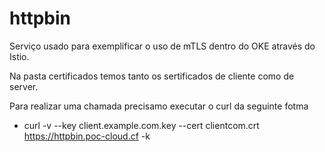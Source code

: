 # httpbin

Serviço usado para exemplificar o uso de mTLS dentro do OKE através do Istio.

Na pasta certificados temos tanto os sertificados de cliente como de server.

Para realizar uma chamada precisamo executar o curl da seguinte fotma

- curl -v --key client.example.com.key --cert clientcom.crt https://httpbin.poc-cloud.cf -k

